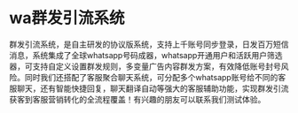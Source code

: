 # wa群发引流系统
群发引流系统，是自主研发的协议版系统，支持上千账号同步登录，日发百万短信消息，系统集成了全球whatsapp号码成器，whatsapp开通用户和活跃用户筛选器，可支持自定义设置群发规则，多变量广告内容群发方案，有效降低账号封号风险。同时我们还搭配了客服聚合聊天系统，可分配多个whatsapp账号给不同的客服聊天，还有智能快捷回复，聊天翻译自动等强大的客服辅助功能，实现群发引流获客到客服营销转化的全流程覆盖！有兴趣的朋友可以联系我们测试体验。
